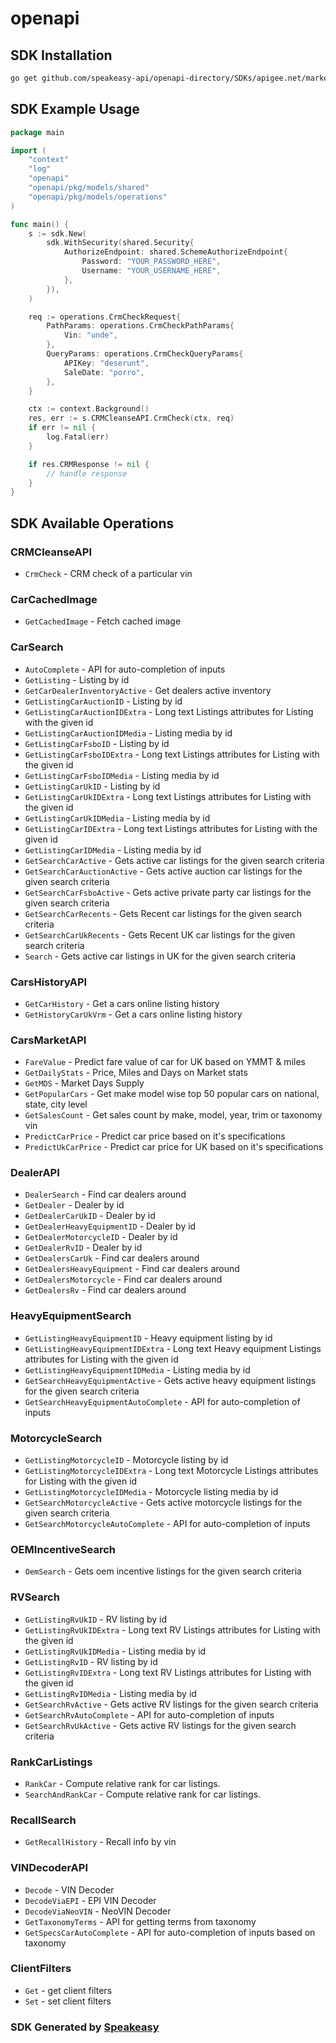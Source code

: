 # openapi

<!-- Start SDK Installation -->
## SDK Installation

```bash
go get github.com/speakeasy-api/openapi-directory/SDKs/apigee.net/marketcheck-cars/2.01/go
```
<!-- End SDK Installation -->

## SDK Example Usage
<!-- Start SDK Example Usage -->
```go
package main

import (
    "context"
    "log"
    "openapi"
    "openapi/pkg/models/shared"
    "openapi/pkg/models/operations"
)

func main() {
    s := sdk.New(
        sdk.WithSecurity(shared.Security{
            AuthorizeEndpoint: shared.SchemeAuthorizeEndpoint{
                Password: "YOUR_PASSWORD_HERE",
                Username: "YOUR_USERNAME_HERE",
            },
        }),
    )

    req := operations.CrmCheckRequest{
        PathParams: operations.CrmCheckPathParams{
            Vin: "unde",
        },
        QueryParams: operations.CrmCheckQueryParams{
            APIKey: "deserunt",
            SaleDate: "porro",
        },
    }

    ctx := context.Background()
    res, err := s.CRMCleanseAPI.CrmCheck(ctx, req)
    if err != nil {
        log.Fatal(err)
    }

    if res.CRMResponse != nil {
        // handle response
    }
}
```
<!-- End SDK Example Usage -->

<!-- Start SDK Available Operations -->
## SDK Available Operations


### CRMCleanseAPI

* `CrmCheck` - CRM check of a particular vin

### CarCachedImage

* `GetCachedImage` - Fetch cached image

### CarSearch

* `AutoComplete` - API for auto-completion of inputs
* `GetListing` - Listing by id
* `GetCarDealerInventoryActive` - Get dealers active inventory
* `GetListingCarAuctionID` - Listing by id
* `GetListingCarAuctionIDExtra` - Long text Listings attributes for Listing with the given id
* `GetListingCarAuctionIDMedia` - Listing media by id
* `GetListingCarFsboID` - Listing by id
* `GetListingCarFsboIDExtra` - Long text Listings attributes for Listing with the given id
* `GetListingCarFsboIDMedia` - Listing media by id
* `GetListingCarUkID` - Listing by id
* `GetListingCarUkIDExtra` - Long text Listings attributes for Listing with the given id
* `GetListingCarUkIDMedia` - Listing media by id
* `GetListingCarIDExtra` - Long text Listings attributes for Listing with the given id
* `GetListingCarIDMedia` - Listing media by id
* `GetSearchCarActive` - Gets active car listings for the given search criteria
* `GetSearchCarAuctionActive` - Gets active auction car listings for the given search criteria
* `GetSearchCarFsboActive` - Gets active private party car listings for the given search criteria
* `GetSearchCarRecents` - Gets Recent car listings for the given search criteria
* `GetSearchCarUkRecents` - Gets Recent UK car listings for the given search criteria
* `Search` - Gets active car listings in UK for the given search criteria

### CarsHistoryAPI

* `GetCarHistory` - Get a cars online listing history
* `GetHistoryCarUkVrm` - Get a cars online listing history

### CarsMarketAPI

* `FareValue` - Predict fare value of car for UK based on YMMT & miles
* `GetDailyStats` - Price, Miles and Days on Market stats
* `GetMDS` - Market Days Supply
* `GetPopularCars` - Get make model wise top 50 popular cars on national, state, city level
* `GetSalesCount` - Get sales count by make, model, year, trim or taxonomy vin
* `PredictCarPrice` - Predict car price based on it's specifications
* `PredictUkCarPrice` - Predict car price for UK based on it's specifications

### DealerAPI

* `DealerSearch` - Find car dealers around
* `GetDealer` - Dealer by id
* `GetDealerCarUkID` - Dealer by id
* `GetDealerHeavyEquipmentID` - Dealer by id
* `GetDealerMotorcycleID` - Dealer by id
* `GetDealerRvID` - Dealer by id
* `GetDealersCarUk` - Find car dealers around
* `GetDealersHeavyEquipment` - Find car dealers around
* `GetDealersMotorcycle` - Find car dealers around
* `GetDealersRv` - Find car dealers around

### HeavyEquipmentSearch

* `GetListingHeavyEquipmentID` - Heavy equipment listing by id
* `GetListingHeavyEquipmentIDExtra` - Long text Heavy equipment Listings attributes for Listing with the given id
* `GetListingHeavyEquipmentIDMedia` - Listing media by id
* `GetSearchHeavyEquipmentActive` - Gets active heavy equipment listings for the given search criteria
* `GetSearchHeavyEquipmentAutoComplete` - API for auto-completion of inputs

### MotorcycleSearch

* `GetListingMotorcycleID` - Motorcycle listing by id
* `GetListingMotorcycleIDExtra` - Long text Motorcycle Listings attributes for Listing with the given id
* `GetListingMotorcycleIDMedia` - Motorcycle listing media by id
* `GetSearchMotorcycleActive` - Gets active motorcycle listings for the given search criteria
* `GetSearchMotorcycleAutoComplete` - API for auto-completion of inputs

### OEMIncentiveSearch

* `OemSearch` - Gets oem incentive listings for the given search criteria

### RVSearch

* `GetListingRvUkID` - RV listing by id
* `GetListingRvUkIDExtra` - Long text RV Listings attributes for Listing with the given id
* `GetListingRvUkIDMedia` - Listing media by id
* `GetListingRvID` - RV listing by id
* `GetListingRvIDExtra` - Long text RV Listings attributes for Listing with the given id
* `GetListingRvIDMedia` - Listing media by id
* `GetSearchRvActive` - Gets active RV listings for the given search criteria
* `GetSearchRvAutoComplete` - API for auto-completion of inputs
* `GetSearchRvUkActive` - Gets active RV listings for the given search criteria

### RankCarListings

* `RankCar` - Compute relative rank for car listings.
* `SearchAndRankCar` - Compute relative rank for car listings.

### RecallSearch

* `GetRecallHistory` - Recall info by vin

### VINDecoderAPI

* `Decode` - VIN Decoder
* `DecodeViaEPI` - EPI VIN Decoder
* `DecodeViaNeoVIN` - NeoVIN Decoder
* `GetTaxonomyTerms` - API for getting terms from taxonomy
* `GetSpecsCarAutoComplete` - API for auto-completion of inputs based on taxonomy

### ClientFilters

* `Get` - get client filters
* `Set` - set client filters
<!-- End SDK Available Operations -->

### SDK Generated by [Speakeasy](https://docs.speakeasyapi.dev/docs/using-speakeasy/client-sdks)
